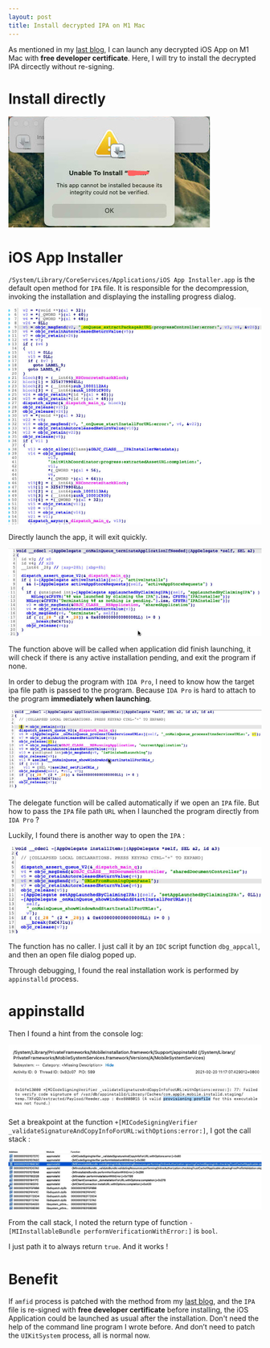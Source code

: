 ```yaml
---
layout: post
title: Install decrypted IPA on M1 Mac
---
```


As mentioned in my [last blog](https://jhftss.github.io/Debug-any-iOS-Apps-on-M1-Mac/), I can launch any decrypted iOS App on M1 Mac with __free developer certificate__. Here, I will try to install the decrypted IPA dircectly without re-signing.

# Install directly

![Screenshot2021_02_22_161745](../res/2021-2-22-Install-decrypted-IPA-on-M1-Mac/Screenshot2021_02_22_161745.jpg)

# iOS App Installer

`/System/Library/CoreServices/Applications/iOS App Installer.app` is the default open method for `IPA` file. It is responsible for the decompression, invoking the installation and displaying the installing progress dialog.

![image-20210222151143906](../res/2021-2-22-Install-decrypted-IPA-on-M1-Mac/image-20210222151143906.png)

Directly launch the app, it will exit quickly.

![image-20210222151405717](../res/2021-2-22-Install-decrypted-IPA-on-M1-Mac/image-20210222151405717.png)

The function above will be called when application did finish launching, it will check if there is any active installation pending, and exit the program if none.

In order to debug the program with `IDA Pro`, I need to know how the target ipa file path is passed to the program. Because `IDA Pro` is hard to attach to the program __immediately when launching__.

![image-20210222152044818](../res/2021-2-22-Install-decrypted-IPA-on-M1-Mac/image-20210222152044818.png)

The delegate function will be called automatically if we open an `IPA` file. But how to pass the `IPA` file path `URL` when I launched the program directly from `IDA Pro` ?

Luckily, I found there is another way to open the `IPA` :

![image-20210222152958065](../res/2021-2-22-Install-decrypted-IPA-on-M1-Mac/image-20210222152958065.png)

The function has no caller. I just call it by an `IDC` script function `dbg_appcall`, and then an open file dialog poped up.

Through debugging, I found the real installation work is performed by `appinstalld` process. 

# appinstalld

Then I found a hint from the console log:

![Screenshot2021_02_20_125118](../res/2021-2-22-Install-decrypted-IPA-on-M1-Mac/Screenshot2021_02_20_125118.jpg)

Set a breakpoint at the function `+[MICodeSigningVerifier _validateSignatureAndCopyInfoForURL:withOptions:error:]`, I got the call stack :

![Screenshot2021_02_20_143015](../res/2021-2-22-Install-decrypted-IPA-on-M1-Mac/Screenshot2021_02_20_143015.jpg)

From the call stack, I noted the return type of function `-[MIInstallableBundle performVerificationWithError:]` is `bool`.

I just path it to always return `true`. And it works !

# Benefit

If `amfid`  process is patched with the method from my [last blog](https://jhftss.github.io/Debug-any-iOS-Apps-on-M1-Mac/), and the `IPA` file is re-signed with __free developer certificate__ before installing, the iOS Application could be launched as usual after the installation. Don't need the help of the command line program I wrote before. And don’t need to patch the `UIKitSystem` process, all is normal now.